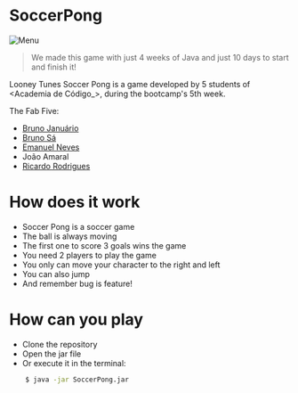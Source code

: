 # SoccerPong
![Menu](https://user-images.githubusercontent.com/89805451/139116880-33fb1748-0c81-4fae-9a29-71d3e981496f.jpg)
> We made this game with just 4 weeks of Java and just 10 days to start and finish it!

Looney Tunes Soccer Pong is a game developed by 5 students of <Academia de Código_>, during the bootcamp's 5th week.

The Fab Five:
- [Bruno Januário](https://github.com/brunomjanuario)
- [Bruno Sá](https://github.com/brunodesal)
- [Emanuel Neves](https://github.com/neves-emanuel)
- João Amaral
- [Ricardo Rodrigues](https://github.com/ricardorodriguesf)

# How does it work

- Soccer Pong is a soccer game
- The ball is always moving 
- The first one to score 3 goals wins the game
- You need 2 players to play the game
- You only can move your character to the right and left
- You can also jump
- And remember bug is feature!

# How can you play

- Clone the repository
- Open the jar file
- Or execute it in the terminal:
```sh
    $ java -jar SoccerPong.jar
```
